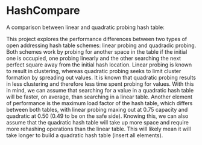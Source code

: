 # HashCompare
A comparison between linear and quadratic probing hash table:

This project explores the performance differences between two types of open addressing hash table schemes: linear probing and quadradic probing. Both schemes work by probing for another space in the table if the initial one is occupied, one probing linearly and the other searching the next perfect square away from the initial hash location. Linear probing is known to result in clustering, whereas quadratic probing seeks to limit cluster formation by spreading out values. It is known that quadratic probing results in less clustering and therefore less time spent probing for values. With this in mind, we can assume that searching for a value in a quadratic hash table will be faster, on average, than searching in a linear table. Another element of performance is the maximum load factor of the hash table, which differs between both tables, with linear probing maxing out at 0.75 capacity and quadratic at 0.50 (0.49 to be on the safe side). Knowing this, we can also assume that the quadratic hash table will take up more space and require more rehashing operations than the linear table. This will likely mean it will take longer to build a quadratic hash table (insert all elements).



